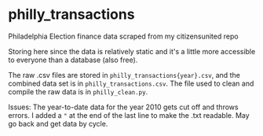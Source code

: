# philly_transactions
Philadelphia Election finance data scraped from my citizensunited repo

Storing here since the data is relatively static and it's a little more accessible to everyone than a database (also free).

The raw .csv files are stored in `philly_transactions{year}.csv`, and the combined data set is in `philly_transactions.csv`. The file used to clean and compile the raw data is in `philly_clean.py`.

Issues:
The year-to-date data for the year 2010 gets cut off and throws errors. I added a `"` at the end of the last line to make the .txt readable. May go back and get data by cycle.


